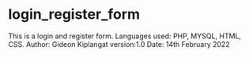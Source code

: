 # login_register_form
 This is a login and register form. Languages used: PHP, MYSQL, HTML, CSS.
Author: Gideon Kiplangat
version:1.0
Date: 14th February 2022